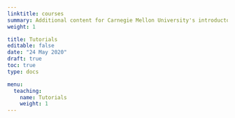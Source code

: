 ```yaml
---
linktitle: courses
summary: Additional content for Carnegie Mellon University's introductory linear algebra course
weight: 1

title: Tutorials
editable: false
date: "24 May 2020"
draft: true
toc: true
type: docs

menu:
  teaching:
    name: Tutorials
    weight: 1
---
```


